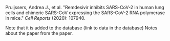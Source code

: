 
Pruijssers, Andrea J., et al. "Remdesivir inhibits SARS-CoV-2 in human lung cells and chimeric SARS-CoV expressing the SARS-CoV-2 RNA polymerase in mice." _Cell Reports_ (2020): 107940.

Note that it is added to the database (link to data in the database)
Notes about the paper from the paper.

<!--stackedit_data:
eyJoaXN0b3J5IjpbLTczMzc4NzcyMCw3MzA5OTgxMTZdfQ==
-->